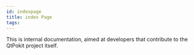 ```yaml
---
id: indexpage
title: index Page
tags:
---
```


<a id="index_1md__2home_2paul_2src_2dokit_2doc_2src_2internal_2mainpage"></a>This is internal documentation, aimed at developers that contribute to the QtPokit project itself.